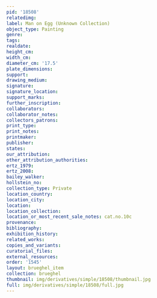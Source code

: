 ```yaml
---
pid: '18508'
relatedimg: 
label: Man on Egg (Unknown Collection)
object_type: Painting
genre: 
tags: 
realdate: 
height_cm: 
width_cm: 
diameter_cm: '17.5'
plate_dimensions: 
support: 
drawing_medium: 
signature: 
signature_location: 
support_marks: 
further_inscription: 
collaborators: 
collaborator_notes: 
collectors_patrons: 
print_type: 
print_notes: 
printmaker: 
publisher: 
states: 
our_attribution: 
other_attribution_authorities: 
ertz_1979: 
ertz_2008: 
bailey_walker: 
hollstein_no: 
collection_type: Private
location_country: 
location_city: 
location: 
location_collection: 
location_or_most_recent_sale_notes: cat.no.10c
provenance: 
bibliography: 
exhibition_history: 
related_works: 
copies_and_variants: 
curatorial_files: 
external_resources: 
order: '1545'
layout: brueghel_item
collection: brueghel
thumbnail: img/derivatives/simple/18508/thumbnail.jpg
full: img/derivatives/simple/18508/full.jpg
---
```

